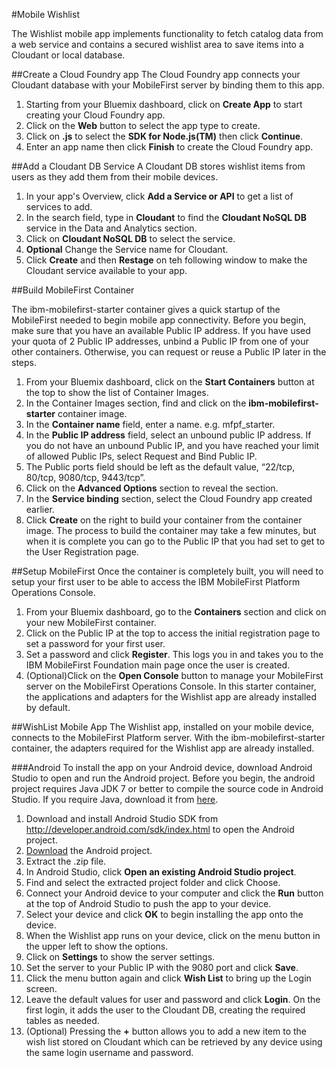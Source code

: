 #Mobile Wishlist

The Wishlist mobile app implements functionality to fetch catalog data from a web service and contains a secured wishlist area to save items into a Cloudant or local database.

##Create a Cloud Foundry app
The Cloud Foundry app connects your Cloudant database with your MobileFirst server by binding them to this app.

1. Starting from your Bluemix dashboard, click on **Create App** to start creating your Cloud Foundry app.
2. Click on the **Web** button to select the app type to create.
3. Click on **.js** to select the **SDK for Node.js(TM)** then click **Continue**.
4. Enter an app name then click **Finish** to create the Cloud Foundry app.

##Add a Cloudant DB Service
A Cloudant DB stores wishlist items from users as they add them from their mobile devices.

1. In your app's Overview, click **Add a Service or API** to get a list of services to add.
2. In the search field, type in **Cloudant** to find the **Cloudant NoSQL DB** service in the Data and Analytics section.
3. Click on **Cloudant NoSQL DB** to select the service.
4. **Optional** Change the Service name for Cloudant.
5. Click **Create** and then **Restage** on teh following window to make the Cloudant service available to your app. 


##Build MobileFirst Container

The ibm-mobilefirst-starter container gives a quick startup of the MobileFirst needed to begin mobile app connectivity. 
Before you begin, make sure that you have an available Public IP address. If you have used your quota of 2 Public IP addresses, unbind a Public IP from one of your other containers. Otherwise, you can request or reuse a Public IP later in the steps.

1. From your Bluemix dashboard, click on the **Start Containers** button at the top to show the list of Container Images.
2. In the Container Images section, find and click on the **ibm-mobilefirst-starter** container image.
3. In the **Container name** field, enter a name. e.g. mfpf_starter.
4. In the **Public IP address** field, select an unbound public IP address. If you do not have an unbound Public IP, and you have reached your limit of allowed Public IPs, select Request and Bind Public IP.
5. The Public ports field should be left as the default value, “22/tcp, 80/tcp, 9080/tcp, 9443/tcp”.
6. Click on the **Advanced Options** section to reveal the section.
7. In the **Service binding** section, select the Cloud Foundry app created earlier.
8. Click **Create** on the right to build your container from the container image. The process to build the container may take a few minutes, but when it is complete you can go to the Public IP that you had set to get to the User Registration page.

##Setup MobileFirst
Once the container is completely built, you will need to setup your first user to be able to access the IBM MobileFirst Platform Operations Console.

1. From your Bluemix dashboard, go to the **Containers** section and click on your new MobileFirst container.
2. Click on the Public IP at the top to access the initial registration page to set a password for your first user.
3. Set a password and click **Register**. This logs you in and takes you to the IBM MobileFirst Foundation main page once the user is created.
4. (Optional)Click on the **Open Console** button to manage your MobileFirst server on the MobileFirst Operations Console. In this starter container, the applications and adapters for the Wishlist app are already installed by default.

##WishList Mobile App
The Wishlist app, installed on your mobile device, connects to the MobileFirst Platform server. With the ibm-mobilefirst-starter container, the adapters required for the Wishlist app are already installed.


###Android
To install the app on your Android device, download Android Studio to open and run the Android project.
Before you begin, the android project requires Java JDK 7 or better to compile the source code in Android Studio. If you require Java, download it from [here](http://www.oracle.com/technetwork/java/javase/downloads/jdk7-downloads-1880260.html).

1. Download and install Android Studio SDK from http://developer.android.com/sdk/index.html to open the Android project.
2. [Download](https://ibm.box.com/shared/static/qq10p5xhqxdszq1j9fqiuy12wnayadrf.zip) the Android project.
3. Extract the .zip file.
4. In Android Studio, click **Open an existing Android Studio project**.
5. Find and select the extracted project folder and click Choose.
6. Connect your Android device to your computer and click the **Run** button at the top of Android Studio to push the app to your device.
7. Select your device and click **OK** to begin installing the app onto the device.
8. When the Wishlist app runs on your device, click on the menu button in the upper left to show the options.
9. Click on **Settings** to show the server settings.
10. Set the server to your Public IP with the 9080 port and click **Save**.
11. Click the menu button again and click **Wish List**  to bring up the Login screen.
12. Leave the default values for user and password and click **Login**. On the first login, it adds the user to the Cloudant DB, creating the required tables as needed.
13. (Optional) Pressing the **+** button allows you to add a new item to the wish list stored on Cloudant which can be retrieved by any device using the same login username and password.



